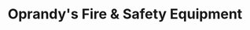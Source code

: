 ---
title: "Oprandy's Fire & Safety Equipment"
url: /middletown/oprandys-fire-und-safety-equipment/
shop: Allgemein
---